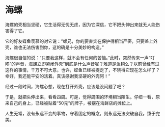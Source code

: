 # 海螺

海螺的壳相当坚硬，它生活得无忧无虑，因为它深信，它不把头伸出来就无人能伤害得了它。 

它的好友蝶鱼羡慕的对它说：“螺兄，你的要害实在保护得相当严密，只要盖上外壳，谁也无法伤害到你，这的确是十分美妙的构造。” 

海螺很自信的说：“只要我这样，就不会有任何的苦恼。”此时，突然传来一声“叮咚”的声音，海螺立即紧闭外壳“到底是什么声音呢？难道是鱼钩么？以前曾经有过这样的事情，千万不可大意。也许，蝶鱼已经被捉走了，不晓得它现在怎么样了？幸好，我还能平安的活着。真该感谢我坚硬的外壳阿！” 

经过一段时间，海螺心想，现在打开外壳，应该是没问题了吧？ 

于是，就把头伸出来，看看四周。可是，觉得周围的环境相当陌生。仔细一看，原来自己的身上，已经被贴着“50元”的牌子，被摆在海鲜店的摊位上。 

人生无常，没有永远不变的事物，守着固定的概念，则永远无法突破自我，臻于完美。
 